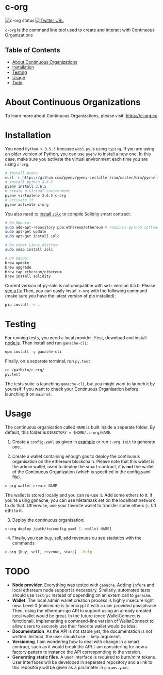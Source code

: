 # c-org

![c-org status](https://img.shields.io/badge/status-alpha-yellow.svg)
[![Twitter URL](https://img.shields.io/twitter/url/http/shields.io.svg?style=social)](https://twitter.com/ContinuousOrg)

`c-org` is the command line tool used to create and interact with Continuous Organizations


## Table of Contents

- [About Continuous Organizations](#about-continuous-organizations)
- [Installation](#installation)
- [Testing](#testing)
- [Usage](#usage)
- [Todo](#todo)

# About Continuous Organizations

To learn more about Continuous Organizations, please visit: https://c-org.co


# Installation

You need `Python > 3.5.3` because `web3.py` is using `typing`. If you are using an older version of Python, you can use `pyenv` to install a new one. In this case, make sure you activate the virtual environment each time you are using `c-org`.

```bash
# install pyenv
curl -L https://github.com/pyenv/pyenv-installer/raw/master/bin/pyenv-installer | bash
# install python 3.6.5
pyenv install 3.6.5
# create a virtual environment
pyenv virtualenv 3.6.5 c-org
# activate it
pyenv activate c-org
```

You also need to [install `solc`](https://solidity.readthedocs.io/en/v0.4.24/installing-solidity.html) to compile Solidity smart contract:
```bash
# On Ubuntu:
sudo add-apt-repository ppa:ethereum/ethereum # requires python-software-properties installed
sudo apt-get update
sudo apt-get install solc

# On other Linux distros:
sudo snap install solc

# On macOS:
brew update
brew upgrade
brew tap ethereum/ethereum
brew install solidity
```

Current version of py-solc is not compatible with `solc` version 0.5.0. Please [see a fix](https://github.com/ethereum/py-solc/issues/61#issuecomment-456169259)
Then, you can easily install `c-org` with the following command (make sure you have the latest version of pip installed):

```bash
pip install -e .
```

# Testing

For running tests, you need a local provider. First, download and install [node.js](https://nodejs.org/en/). Then install and run `ganache-cli`:

```bash
npm install -g ganache-cli
```

Finally, on a separate terminal, run `py.test`:

```bash
cd /path/to/c-org/
py.test
```

The tests suite is launching `ganache-cli`, but you might want to launch it by yourself if you want to check your Continuous Organisation before launching it on `mainnet`.

# Usage

The continuous organisation called `NAME` is built inside a separate folder. By default, this folder is `DIRECTORY = $HOME/.c-org/NAME`.

1. Create a `config.yaml` as given in [example](./config.yaml) or run `c-org init` to generate one.

2. Create a wallet containing enough gas to deploy the continuous organisation on the ethereum blockchain. Please note that this wallet is the admin wallet, used to deploy the smart-contract, it is **not** the wallet of the Continuous Organization (which is specified in the config.yaml file).

```bash
c-org wallet create NAME
```

The wallet is stored locally and you can re-use it. Add some ethers to it. If you're using ganache, you can use Metamask set on the localhost network to do that. Otherwise, use your favorite wallet to transfer some ethers (~ 0.1 eth) to it.

3. Deploy the continuous organisation:

```bash
c-org deploy /path/to/config.yaml [--wallet NAME]
```


4. Finally, you can buy, sell, add revenues ou see statistics with the commands:

```bash
c-org {buy, sell, revenue, stats} --help
```

# TODO


* **Node provider**. Everything was tested with `ganache`. Adding `infura` and local ethereum node support is necessary. Similarly, automated tests should use `testrpc` instead of depending on an extern call to `ganache`.
* **Wallet**. The local admin wallet creation process is highly insecure right now. Level 0 (minimum) is to encrypt it with a user provided passphrase. Then, using the ethereum-go API to support using an already created local wallet would be great. In the future (once WalletConnect is functional), implementing a command-line version of WalletConnect to allow users to securely use their favorite wallet would be ideal.
* **Documentation**. As the API is not stable yet, the documentation is not written. Instead, the user should use `--help` argument.
* **Versioning**. I am wondering how to deal with change in a smart contract, such as it would break the API. I am considering for now a factory pattern to instance the API corresponding to the version.
* **Generating static files**. A user interface is required to burn/mint tokens. User interfaces will be developed in separated repository and a link to this repository will be given as a parameter in `params.yaml`.
